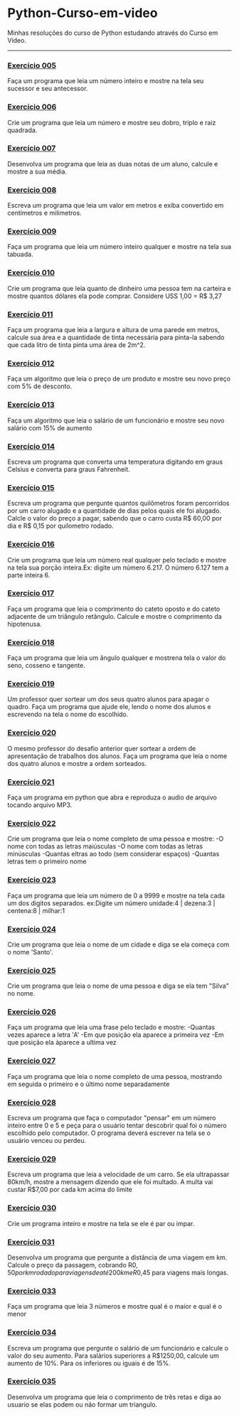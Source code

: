 # Python-Curso-em-video
Minhas resoluções  do curso de Python estudando através do Curso em Vídeo.

***

### [Exercício 005](https://github.com/rayanesousa31/Python-Curso-em-video-Mundo-1/blob/main/exercicio%20005.py)

Faça um programa que leia um número inteiro e mostre na tela seu sucessor e seu antecessor.


### [Exercício 006](https://github.com/rayanesousa31/Python-Curso-em-video-Mundo-1/blob/main/exerc%C3%ADcio%20006.py)

Crie um programa que leia um número e mostre seu dobro, triplo e raiz quadrada.


### [Exercício 007](https://github.com/rayanesousa31/Python-Curso-em-video-Mundo-1/blob/main/exerc%C3%ADcio%20007.py)

Desenvolva um programa que leia as duas notas de um aluno, calcule e mostre a sua média.


### [Exercício 008](https://github.com/rayanesousa31/Python-Curso-em-video-Mundo-1/blob/main/exerc%C3%ADcio%20008.py)

Escreva um programa que leia um valor em metros e exiba convertido em centímetros e milimetros.


### [Exercício 009](https://github.com/rayanesousa31/Python-Curso-em-video-Mundo-1/blob/main/exercicio%20009.py)

Faça um programa que leia um número inteiro qualquer e mostre na tela sua tabuada.


### [Exercício 010](https://github.com/rayanesousa31/Python-Curso-em-video-Mundo-1/blob/main/exerc%C3%ADcio%20010.py)

Crie um programa que leia quanto de dinheiro uma pessoa tem na carteira e mostre quantos dólares ela pode comprar.
Considere USS 1,00 = R$ 3,27


### [Exercício 011](https://github.com/rayanesousa31/Python-Curso-em-video-Mundo-1/blob/main/exercicio%20011.py)

Faça um programa que leia a largura e altura de uma parede em metros, calcule sua área e a quantidade de tinta necessária para pinta-la sabendo que cada litro de tinta pinta uma área de 2m^2.


### [Exercício 012](https://github.com/rayanesousa31/Python-Curso-em-video-Mundo-1/blob/main/exercicio%20012.py)

Faça um algoritmo que leia o preço de um produto e mostre seu novo preço com 5% de desconto.


### [Exercício 013](https://github.com/rayanesousa31/Python-Curso-em-video-Mundo-1/blob/main/exercicio%20013.py)

Faça um algoritmo que leia o salário de um funcionário e mostre seu novo salário com 15% de aumento


### [Exercício 014](https://github.com/rayanesousa31/Python-Curso-em-video-Mundo-1/blob/main/exercicio%20014.py)

Escreva um programa que converta uma temperatura digitando em graus Celsius e converta para graus Fahrenheit.


### [Exercício 015](https://github.com/rayanesousa31/Python-Curso-em-video-Mundo-1/blob/main/exercicio%20015.py)

Escreva um programa que pergunte quantos quilômetros foram percorridos por um carro alugado e a quantidade de dias pelos quais ele foi alugado. Calcle o valor do preço a pagar, sabendo que o carro custa R$ 60,00 por dia e R$ 0,15 por quilometro rodado.


### [Exercício 016](https://github.com/rayanesousa31/Python-Curso-em-video-Mundo-1/blob/main/exercicio%20016.py)

Crie um programa que leia um número real qualquer pelo teclado e mostre na tela sua porção inteira.Ex: digite um número 6.217. O número 6.127 tem a parte inteira 6.


### [Exercício 017](https://github.com/rayanesousa31/Python-Curso-em-video-Mundo-1/blob/main/exercicio%20017.py)

Faça um programa que leia o comprimento do cateto oposto e do cateto adjacente de um triângulo retângulo. Calcule e mostre o comprimento da hipotenusa.


### [Exercício 018](https://github.com/rayanesousa31/Python-Curso-em-video-Mundo-1/blob/main/exercicio%20018.py)

Faça um programa que leia um ângulo qualquer e mostrena tela o valor do seno, cosseno e tangente.


### [Exercício 019](https://github.com/rayanesousa31/Python-Curso-em-video-Mundo-1/blob/main/exercicio%20019.py)

Um professor quer sortear um dos seus quatro alunos para apagar o quadro. Faça um programa que ajude ele, lendo o nome dos alunos e escrevendo na tela o nome do escolhido.


### [Exercício 020](https://github.com/rayanesousa31/Python-Curso-em-video-Mundo-1/blob/main/exercicio%20020.py)

O mesmo professor do desafio anterior quer sortear a ordem de apresentação de trabalhos dos alunos. Faça um programa que leia o nome dos quatro alunos e mostre a ordem sorteados.


### [Exercício 021](https://github.com/rayanesousa31/Python-Curso-em-video-Mundo-1/blob/main/exercicio%20021.py)

Faça um programa em python que abra e reproduza o audio de arquivo tocando arquivo MP3.


### [Exercício 022](https://github.com/rayanesousa31/Python-Curso-em-video-Mundo-1/blob/main/exercicio%20022.py)

Crie um programa que leia o nome completo de uma pessoa e mostre:
-O nome con todas as letras maiúsculas
-O nome com todas as letras minúsculas
-Quantas eltras ao todo (sem considerar espaços)
-Quantas letras tem o primeiro nome


### [Exercício 023](https://github.com/rayanesousa31/Python-Curso-em-video-Mundo-1/blob/main/exercicio%20023.py)

Faça um programa que leia um número de 0 a 9999 e mostre na tela cada um dos digitos separados.
ex:Digite um número
unidade:4 | dezena:3 | centena:8 | milhar:1


### [Exercício 024](https://github.com/rayanesousa31/Python-Curso-em-video-Mundo-1/blob/main/exercicio%20024.py)

Crie um programa que leia o nome de um cidade e diga se ela começa com o nome 'Santo'.


### [Exercício 025](https://github.com/rayanesousa31/Python-Curso-em-video-Mundo-1/blob/main/exercicio%20025.py)

Crie um programa que leia o nome de uma pessoa e diga se ela tem "Silva" no nome.


### [Exercício 026](https://github.com/rayanesousa31/Python-Curso-em-video-Mundo-1/blob/main/exercicio%20026.py)

Faça um programa que leia uma frase pelo teclado e mostre:
-Quantas vezes aparece a letra 'A'
-Em que posição ela aparece a primeira vez
-Em que posição ela áparece a ultima vez


### [Exercício 027](https://github.com/rayanesousa31/Python-Curso-em-video-Mundo-1/blob/main/exercicio%20027.py)

Faça um programa que leia o nome completo de uma pessoa, mostrando em seguida o primeiro e o último nome separadamente


### [Exercício 028](https://github.com/rayanesousa31/Python-Curso-em-video-Mundo-1/blob/main/exercicio%20028.py)

Escreva um programa que faça o computador "pensar" em um número inteiro entre 0 e 5 e peça para o usuário tentar descobrir qual foi o número escolhido pelo computador. O programa deverá escrever na tela se o usuário venceu ou perdeu.


### [Exercício 029](https://github.com/rayanesousa31/Python-Curso-em-video-Mundo-1/blob/main/exercicio%20029.py)

Escreva um programa que leia a velocidade de um carro. Se ela ultrapassar 80km/h, mostre a mensagem dizendo que ele foi multado. A multa vai custar R$7,00 por cada km acima do limite


### [Exercício 030](https://github.com/rayanesousa31/Python-Curso-em-video-Mundo-1/blob/main/exercicio%20030.py)

Crie um programa inteiro e mostre na tela se ele é par ou impar.


### [Exercício 031](https://github.com/rayanesousa31/Python-Curso-em-video-Mundo-1/blob/main/exercicio%20031.py)

Desenvolva um programa que pergunte a distância de uma viagem em km. Calcule o preço da passagem, cobrando R$0,50 por km rodado para viagens de até 200km e R$0,45 para viagens mais longas.


### [Exercício 033](https://github.com/rayanesousa31/Python-Curso-em-video-Mundo-1/blob/main/exercicio%20033.py)

Faça um programa que leia 3 números e mostre qual é o maior e qual é o menor


### [Exercício 034](https://github.com/rayanesousa31/Python-Curso-em-video-Mundo-1/blob/main/exercicio%20034.py)

Escreva um programa que pergunte o salário de um funcionário e calcule o valor do seu aumento. Para salários superiores a R$1250,00, calcule um aumento de 10%. Para os inferiores ou iguais é de 15%.


### [Exercício 035](https://github.com/rayanesousa31/Python-Curso-em-video-Mundo-1/blob/main/exercicio%20035.py)

Desenvolva um programa que leia o comprimento de três retas e diga ao usuario se elas podem ou não formar um triangulo.

